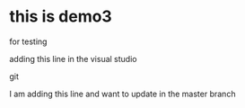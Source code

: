 # this is demo3 
for testing 




adding this line in the visual studio 

git 

I am adding this line and want to update in the master branch 
